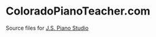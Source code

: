 # ColoradoPianoTeacher.com

Source files for [J.S. Piano Studio](http://www.coloradopianoteacher.com)
